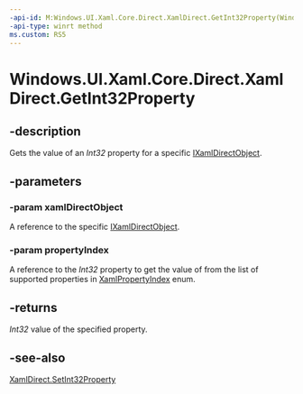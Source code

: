 ```yaml
---
-api-id: M:Windows.UI.Xaml.Core.Direct.XamlDirect.GetInt32Property(Windows.UI.Xaml.Core.Direct.IXamlDirectObject,Windows.UI.Xaml.Core.Direct.XamlPropertyIndex)
-api-type: winrt method
ms.custom: RS5
---
```


<!-- Method syntax.
public int XamlDirect.GetInt32Property(IXamlDirectObject xamlDirectObject, XamlPropertyIndex propertyIndex)
-->

# Windows.UI.Xaml.Core.Direct.XamlDirect.GetInt32Property

## -description
Gets the value of an _Int32_ property for a specific [IXamlDirectObject](ixamldirectobject.md).


## -parameters
### -param xamlDirectObject
A reference to the specific [IXamlDirectObject](ixamldirectobject.md).

### -param propertyIndex
A reference to the _Int32_ property to get the value of from the list of supported properties in [XamlPropertyIndex](xamlpropertyindex.md) enum.

## -returns
_Int32_ value of the specified property.

## -see-also
[XamlDirect.SetInt32Property](xamldirect_setint32property_1040842206.md)
